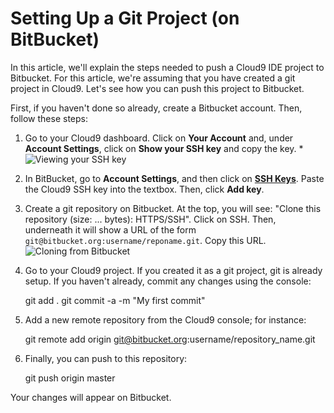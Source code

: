 # Setting Up a Git Project (on BitBucket)

In this article, we'll explain the steps needed to push a Cloud9 IDE project to Bitbucket. For this article, we're assuming that you have created a git project in Cloud9. Let's see how you can push this project to Bitbucket.

First, if you haven't done so already, create a Bitbucket account. Then, follow these steps:

1. Go to your Cloud9 dashboard. Click on **Your Account** and, under **Account Settings**, click on **Show your SSH key** and copy the key.
                                                                                                                        * 
![Viewing your SSH key](./images/sshKey.png)

2. In BitBucket, go to **Account Settings**, and then click on **[SSH Keys](https://bitbucket.org/account/#ssh-keys)**. 
Paste the Cloud9 SSH key into the textbox. Then, click **Add key**.

3. Create a git repository on Bitbucket. At the top, you will see: "Clone this repository (size: ... bytes): HTTPS/SSH". Click on SSH. Then, underneath it will show a URL of the form `git@bitbucket.org:username/reponame.git`. Copy this URL.
![Cloning from Bitbucket](./images/cloneBitbucket.png)

4. Go to your Cloud9 project. If you created it as a git project, git is already setup. If you haven't already, commit any changes using the console:

	git add .
	git commit -a -m "My first commit"

5. Add a new remote repository from the Cloud9 console; for instance:

	git remote add origin git@bitbucket.org:username/repository_name.git

6. Finally, you can push to this repository:

	git push origin master

Your changes will appear on Bitbucket.